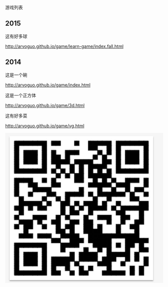 
游戏列表

2015
----

这有好多球

http://arvoguo.github.io/game/learn-game/index.fall.html

2014
----

这是一个碗

http://arvoguo.github.io/game/index.html

这是一个正方体

http://arvoguo.github.io/game/3d.html

这有好多菜

http://arvoguo.github.io/game/vg.html

![二维码](img/wx-vg.png)
